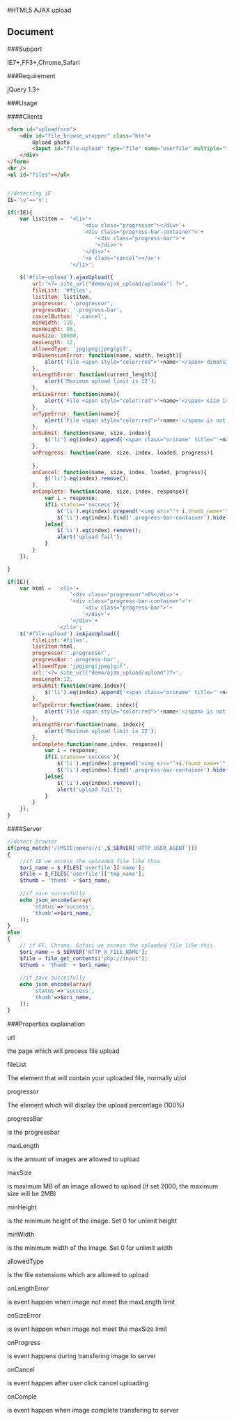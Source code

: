 #HTML5 AJAX upload

## Document


###Support

IE7+,FF3+,Chrome,Safari

###Requirement

jQuery 1.3+

###Usage

####Clients

```html
<form id="uploadform">
	<div id="file_browse_wrapper" class="btn">
		Upload photo
		<input id="file-upload" type="file" name="userfile" multiple="true" />
	</div>
</form>
<br />
<ul id="files"></ul>
```

```js

//detecting iE
IE='\v'=='v';

if(!IE){
	var	listitem = 	'<li>'+
						'<div class="progressor"></div>'+
						'<div class="progress-bar-container">'+
							'<div class="progress-bar">'+
							'</div>'+
						'</div>'+
						'<a class="cancel"></a>'+
					'</li>';
				
	$('#file-upload').ajaxUpload({
		url:'<?= site_url("demo/ajax_upload/uploadx") ?>',
		fileList: '#files',
		listItem: listitem,
		progressor: '.progressor',
		progressBar: '.progress-bar',
		cancelButton: '.cancel',
		minWidth: 110,
		minHeight: 86,
		maxSize: 10000,
		maxLength: 12,
		allowedType: 'jpg|png|jpeg|gif',
		onDimensionError: function(name, width, height){
			alert('File <span style="color:red">'+name+'</span> dimension is too small');
		},
		onLengthError: function(current_length){
			alert('Maximum upload limit is 12');
		},
		onSizeError: function(name){
			alert('File <span style="color:red">'+name+'</span> size is too big. Max is 10MB');
		},
		onTypeError: function(name){
			alert('File <span style="color:red">'+name+'</span> is not an image');
		},
		onSubmit: function(name, size, index){
			$('li').eq(index).append('<span class="oriname" title="'+name+'">'+name+'</span>');
		},
		onProgress: function(name, size, index, loaded, progress){
		
		},
		onCancel: function(name, size, index, loaded, progress){
			$('li').eq(index).remove();
		},
		onComplete: function(name, size, index, response){
			var i = response;
			if(i.status=='success'){
				$('li').eq(index).prepend('<img src="'+ i.thumb_name+'" /><br>');
				$('li').eq(index).find('.progress-bar-container').hide();
			}else{
				$('li').eq(index).remove();
				alert('upload fail');	
			}
		}
	});

}

if(IE){
	var	html = 	'<li>'+
					'<div class="progressor">0%</div>'+
					'<div class="progress-bar-container">'+
						'<div class="progress-bar">'+
						'</div>'+
					'</div>'+
				'</li>';
	$('#file-upload').ieAjaxUpload({
		fileList:'#files',
		listItem:html,
		progressor:'.progressor',
		progressBar:'.progress-bar',
		allowedType:'jpg|png|jpeg|gif',
		url:'<?= site_url("demo/ajax_upload/upload")?>',
		maxLength:12,
		onSubmit:function(name,index){
			$('li').eq(index).append('<span class="oriname" title="'+name+'">'+name+'</span>');
		},
		onTypeError:function(name, index){
			alert('File <span style="color:red">'+name+'</span> is not an image');
		},
		onLengthError:function(name, index){
			alert('Maximum upload limit is 12');
		},
		onComplete:function(name,index, response){
			var i = response;
			if(i.status=='success'){
				$('li').eq(index).prepend('<img src="'+i.thumb_name+'" />');
				$('li').eq(index).find('.progress-bar-container').hide();
			}else{
				$('li').eq(index).remove();
				alert('upload fail');	
			}
		}
	});
}

```
####Server
```php
//detect browser
if(preg_match('/(MSIE|opera)/i',$_SERVER['HTTP_USER_AGENT']))
{
	//if IE we access the uploaded file like this
	$ori_name = $_FILES['userfile']['name'];
	$file = $_FILES['userfile']['tmp_name'];
	$thumb = 'thumb' + $ori_name;
	
	//if save succesfully
	echo json_encode(array(
		'status'=>'success',
		'thumb'=>$ori_name,
	));
}
else
{
	// if FF, Chrome, Safari we access the uploaded file like this
	$ori_name = $_SERVER['HTTP_X_FILE_NAME'];		
	$file = file_get_contents("php://input");
	$thumb = 'thumb' + $ori_name;
	
	//if save succesfully
	echo json_encode(array(
		'status'=>'success',
		'thumb'=>$ori_name,
	));
}
```
###Properties explaination

url

the page which will process file upload

fileList

The element that will contain your uploaded file, normally ul/ol

progressor

The element which will display the upload percentage (100%)

progressBar

is the progressbar

maxLength

is the amount of images are allowed to upload

maxSize

is maximum MB of an image allowed to upload (if set 2000, the maximum size will be 2MB)

minHeight

is the minimum height of the image. Set 0 for unlimit height

minWidth

is the minimum width of the image. Set 0 for unlimit width

allowedType

is the file extensions which are allowed to upload

onLengthError

is event happen when image not meet the maxLength limit

onSizeError

is event happen when image not meet the maxSize limit

onProgress

is event happens during transfering image to server

onCancel

is event happen after user click cancel uploading

onComple

is event happen when image complete transfering to server